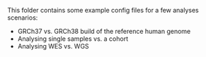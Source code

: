 This folder contains some example config files for a few analyses scenarios:

- GRCh37 vs. GRCh38 build of the reference human genome
- Analysing single samples vs. a cohort
- Analysing WES vs. WGS